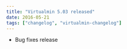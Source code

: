```yaml
---
title: "Virtualmin 5.03 released"
date: 2016-05-21
tags: ["changelog", "virtualmin-changelog"]
---
```


- Bug fixes release
